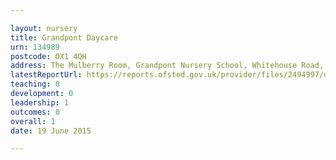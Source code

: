 ```yaml
---

layout: nursery
title: Grandpont Daycare
urn: 134989
postcode: OX1 4QH
address: The Mulberry Room, Grandpont Nursery School, Whitehouse Road, OXFORD, OX1 4QH
latestReportUrl: https://reports.ofsted.gov.uk/provider/files/2494997/urn/134989.pdf
teaching: 0
development: 0
leadership: 1
outcomes: 0
overall: 1
date: 19 June 2015

---
```

